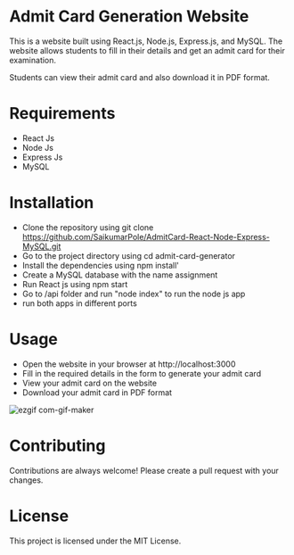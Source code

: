 # Admit Card Generation Website
This is a website built using React.js, Node.js, Express.js, and MySQL. The website allows students to fill in their details and get an admit card for their examination.

Students can view their admit card and also download it in PDF format.

# Requirements
- React Js
- Node Js
- Express Js
- MySQL

# Installation

- Clone the repository using git clone https://github.com/SaikumarPole/AdmitCard-React-Node-Express-MySQL.git
- Go to the project directory using cd admit-card-generator
- Install the dependencies using npm install'
- Create a MySQL database with the name assignment
- Run React js using npm start
- Go to /api folder and run "node index" to run the node js app
- run both apps in different ports

# Usage
- Open the website in your browser at http://localhost:3000
- Fill in the required details in the form to generate your admit card
- View your admit card on the website
- Download your admit card in PDF format

![ezgif com-gif-maker](https://user-images.githubusercontent.com/72508066/235320345-58bb5617-a956-4860-98f3-858859f28488.gif)


# Contributing
Contributions are always welcome! Please create a pull request with your changes.

# License
This project is licensed under the MIT License.





